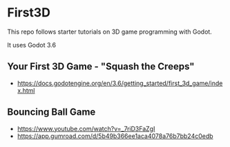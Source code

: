 # First3D 

This repo follows starter tutorials on 3D game programming with Godot. 

It uses Godot 3.6 

## Your First 3D Game - "Squash the Creeps"

- https://docs.godotengine.org/en/3.6/getting_started/first_3d_game/index.html

## Bouncing Ball Game

- https://www.youtube.com/watch?v=_7riD3FaZgI
- https://app.gumroad.com/d/5b49b366ee1aca4078a76b7bb24c0edb
